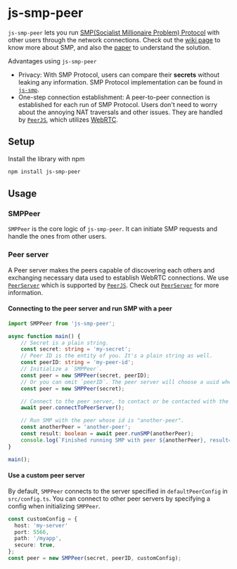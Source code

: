 # js-smp-peer

`js-smp-peer` lets you run [SMP(Socialist Millionaire Problem) Protocol][smp_paper] with other users through the network connections. Check out the [wiki page][smp_wiki] to know more about SMP, and also the [paper][smp_paper] to understand the solution.

Advantages using `js-smp-peer`
- Privacy: With SMP Protocol, users can compare their **secrets** without leaking any information. SMP Protocol implementation can be found in [`js-smp`][js_smp].
- One-step connection establishment: A peer-to-peer connection is established for each run of SMP Protocol. Users don't need to worry about the annoying NAT traversals and other issues. They are handled by [`PeerJS`][peerjs], which utilizes [WebRTC][webrtc].

## Setup
Install the library with npm
```bash
npm install js-smp-peer
```

## Usage

### SMPPeer
`SMPPeer` is the core logic of `js-smp-peer`. It can initiate SMP requests and handle the ones from other users.

### Peer server
A Peer server makes the peers capable of discovering each others and exchanging necessary data used to establish WebRTC connections. We use [`PeerServer`][peerjs_server] which is supported by [`PeerJS`][peerjs]. Check out [`PeerServer`][peerjs_server] for more information.

#### Connecting to the peer server and run SMP with a peer
```typescript
import SMPPeer from 'js-smp-peer';

async function main() {
    // Secret is a plain string.
    const secret: string = 'my-secret';
    // Peer ID is the entity of you. It's a plain string as well.
    const peerID: string = 'my-peer-id';
    // Initialize a `SMPPeer`.
    const peer = new SMPPeer(secret, peerID);
    // Or you can omit `peerID`. The peer server will choose a uuid when connected to it.
    const peer = new SMPPeer(secret);

    // Connect to the peer server, to contact or be contacted with the other peers.
    await peer.connectToPeerServer();

    // Run SMP with the peer whose id is "another-peer".
    const anotherPeer = 'another-peer';
    const result: boolean = await peer.runSMP(anotherPeer);
    console.log(`Finished running SMP with peer ${anotherPeer}, result=${result}`);
}

main();
```

#### Use a custom peer server

By default, `SMPPeer` connects to the server specified in `defaultPeerConfig` in `src/config.ts`. You can connect to other peer servers by specifying a config when initializing `SMPPeer`.

```typescript
const customConfig = {
  host: 'my-server'
  port: 5566,
  path: '/myapp',
  secure: true,
};
const peer = new SMPPeer(secret, peerID, customConfig);
```

[peerjs]: https://github.com/peers/peerjs
[peerjs_server]: https://github.com/peers/peerjs-server
[smp_wiki]: https://en.wikipedia.org/wiki/Socialist_millionaires
[smp_paper]: https://www.win.tue.nl/~berry/papers/dam.pdf
[js_smp]: https://github.com/mhchia/js-smp
[webrtc]: https://webrtc.org
